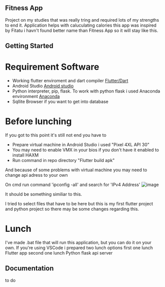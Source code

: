 ## Fitness App

Project on my studies that was really tring and required lots of my strengths to end it.
Application helps with caluculating calories this app was inspired by Fitatu i havn't found better name than Fitness App so it will stay like this.

## Getting Started

# Requirement Software

- Working flutter enviroment and dart compiler [Flutter/Dart](https://docs.flutter.dev/get-started/codelab)
- Android Studio [Android studio](https://developer.android.com/studio)
- Python interpreter, pip, flask. To work with python flask i used Anaconda environment [Anaconda](https://www.anaconda.com/download)
- Sqllite Browser if you want to get into database
 
# Before lunching

If you got to this point it's still not end you have to

- Prepare virtual machine in Android Studio i used "Pixel 4XL API 30"
- You may need to enable VMX in your bios if you don't have it enabled to install HAXM
- Run command in repo directory "Flutter build apk"

And because of some problems with virtual machine you may need to change api adress to your own


On cmd run command 'ipconfig -all' and search for 'IPv4 Address'
![image](https://github.com/Lordofblueflame/testapp/assets/68779635/607aaf09-0fab-4ba6-95ab-12acb790cd15)


It should be something similiar to this.


I tried to select files that have to be here but this is my first flutter project and python project so there may be some changes regarding this.

# Lunch

I've made .bat file that will run this application, but you can do it on your own.
If you're using VSCode i prepared two lunch options first one lunch Flutter app second one lunch Python flask api server

## Documentation 
to do
